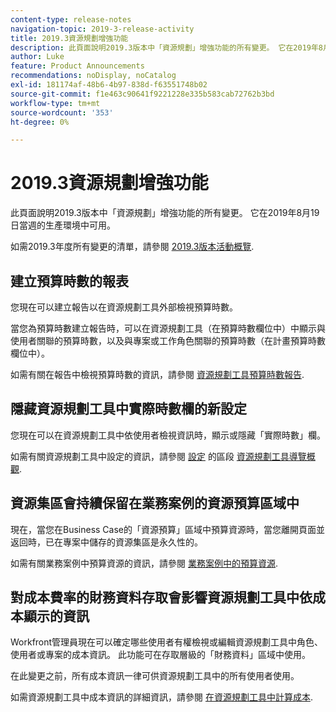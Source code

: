 ```yaml
---
content-type: release-notes
navigation-topic: 2019-3-release-activity
title: 2019.3資源規劃增強功能
description: 此頁面說明2019.3版本中「資源規劃」增強功能的所有變更。 它在2019年8月19日當週的生產環境中可用。
author: Luke
feature: Product Announcements
recommendations: noDisplay, noCatalog
exl-id: 181174af-48b6-4b97-838d-f63551748b02
source-git-commit: f1e463c90641f9221228e335b583cab72762b3bd
workflow-type: tm+mt
source-wordcount: '353'
ht-degree: 0%

---
```


# 2019.3資源規劃增強功能

此頁面說明2019.3版本中「資源規劃」增強功能的所有變更。 它在2019年8月19日當週的生產環境中可用。

如需2019.3年度所有變更的清單，請參閱 [2019.3版本活動概覽](../../../../product-announcements/product-releases/quarterly-release-archive/2019.3-release-activity/2019-3-release-activity-overview.md).

## 建立預算時數的報表

您現在可以建立報告以在資源規劃工具外部檢視預算時數。

當您為預算時數建立報告時，可以在資源規劃工具（在預算時數欄位中）中顯示與使用者關聯的預算時數，以及與專案或工作角色關聯的預算時數（在計畫預算時數欄位中）。

如需有關在報告中檢視預算時數的資訊，請參閱 [資源規劃工具預算時數報告](../../../../resource-mgmt/resource-planning/report-on-budgeted-hours.md).

## 隱藏資源規劃工具中實際時數欄的新設定

您現在可以在資源規劃工具中依使用者檢視資訊時，顯示或隱藏「實際時數」欄。

如需有關資源規劃工具中設定的資訊，請參閱 [設定](../../../../resource-mgmt/resource-planning/resource-planner-navigation.md#settings) 的區段 [資源規劃工具導覽概觀](../../../../resource-mgmt/resource-planning/resource-planner-navigation.md).

## 資源集區會持續保留在業務案例的資源預算區域中

現在，當您在Business Case的「資源預算」區域中預算資源時，當您離開頁面並返回時，已在專案中儲存的資源集區是永久性的。

如需有關業務案例中預算資源的資訊，請參閱 [業務案例中的預算資源](../../../../manage-work/projects/define-a-business-case/budget-resources-in-business-case.md).

## 對成本費率的財務資料存取會影響資源規劃工具中依成本顯示的資訊

Workfront管理員現在可以確定哪些使用者有權檢視或編輯資源規劃工具中角色、使用者或專案的成本資訊。 此功能可在存取層級的「財務資料」區域中使用。

在此變更之前，所有成本資訊一律可供資源規劃工具中的所有使用者使用。

如需資源規劃工具中成本資訊的詳細資訊，請參閱 [在資源規劃工具中計算成本](../../../../resource-mgmt/resource-planning/calculate-costs-resource-planner.md).

